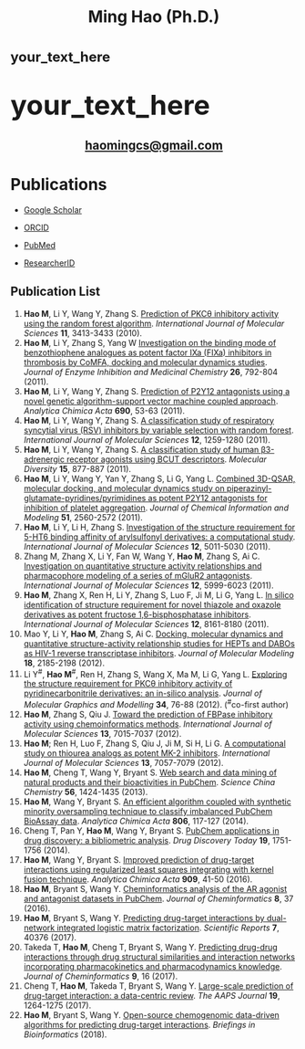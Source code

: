 # <p align="center"> <b>Ming Hao (Ph.D.)</b> </p>

# <font size=5>your_text_here</font>

# <font size=7>your_text_here</font>

## <p align="center"> haomingcs@gmail.com </p>

# Publications

* [Google Scholar](https://scholar.google.com/citations?hl=en&user=cfGVkaEAAAAJ&view_op=list_works)

* [ORCID](https://orcid.org/0000-0001-7618-1934)

* [PubMed](https://www.ncbi.nlm.nih.gov/pubmed/?term=%28hao+ming%5Bauthor%5D+AND+dalian+university+of+technology%5Baffiliation%5D%29+OR+%28hao+ming%5Bauthor%5D+AND+national+institutes+of+health%5Baffiliation%5D%29++OR+%28Open-source+chemogenomic%5BTI%5D%29)

* [ResearcherID](http://www.researcherid.com/rid/P-7203-2018)

## Publication List

1.	**Hao M**, Li Y, Wang Y, Zhang S. [Prediction of PKCθ inhibitory activity using the random forest algorithm](https://www.ncbi.nlm.nih.gov/pubmed/20957104). *International Journal of Molecular Sciences* **11**, 3413-3433 (2010).
2.	**Hao M**, Li Y, Zhang S, Yang W [Investigation on the binding mode of benzothiophene analogues as potent factor IXa (FIXa) inhibitors in thrombosis by CoMFA, docking and molecular dynamics studies](https://www.ncbi.nlm.nih.gov/pubmed/21381886). *Journal of Enzyme Inhibition and Medicinal Chemistry* **26**, 792-804 (2011).
3.	**Hao M**, Li Y, Wang Y, Zhang S. [Prediction of P2Y12 antagonists using a novel genetic algorithm-support vector machine coupled approach](https://www.ncbi.nlm.nih.gov/pubmed/21414436). *Analytica Chimica Acta* **690**, 53-63 (2011).
4.	**Hao M**, Li Y, Wang Y, Zhang S. [A classification study of respiratory syncytial virus (RSV) inhibitors by variable selection with random forest](https://www.ncbi.nlm.nih.gov/pubmed/21541057). *International Journal of Molecular Sciences* **12**, 1259-1280 (2011).
5.	**Hao M**, Li Y, Wang Y, Zhang S. [A classification study of human β3-adrenergic receptor agonists using BCUT descriptors](https://www.ncbi.nlm.nih.gov/pubmed/21626288). *Molecular Diversity* **15**, 877-887 (2011).
6.	**Hao M**, Li Y, Wang Y, Yan Y, Zhang S, Li G, Yang L. [Combined 3D-QSAR, molecular docking, and molecular dynamics study on piperazinyl-glutamate-pyridines/pyrimidines as potent P2Y12 antagonists for inhibition of platelet aggregation](https://www.ncbi.nlm.nih.gov/pubmed/21923153). *Journal of Chemical Information and Modeling* **51**, 2560-2572 (2011).
7.	**Hao M**, Li Y, Li H, Zhang S. [Investigation of the structure requirement for 5-HT6 binding affinity of arylsulfonyl derivatives: a computational study](https://www.ncbi.nlm.nih.gov/pmc/articles/PMC3179148/). *International Journal of Molecular Sciences* **12**, 5011-5030 (2011).
8.	Zhang M, Zhang X, Li Y, Fan W, Wang Y, **Hao M**, Zhang S, Ai C. [Investigation on quantitative structure activity relationships and pharmacophore modeling of a series of mGluR2 antagonists](https://www.ncbi.nlm.nih.gov/pubmed/22016641). *International Journal of Molecular Sciences* **12**, 5999-6023 (2011).
9.	**Hao M**, Zhang X, Ren H, Li Y, Zhang S, Luo F, Ji M, Li G, Yang L. [In silico identification of structure requirement for novel thiazole and oxazole derivatives as potent fructose 1,6-bisphosphatase inhibitors](https://www.ncbi.nlm.nih.gov/pubmed/22174657). *International Journal of Molecular Sciences* **12**, 8161-8180 (2011).
10.	Mao Y, Li Y, **Hao M**, Zhang S, Ai C. [Docking, molecular dynamics and quantitative structure-activity relationship studies for HEPTs and DABOs as HIV-1 reverse transcriptase inhibitors](https://www.ncbi.nlm.nih.gov/pubmed/21947448). *Journal of Molecular Modeling* **18**, 2185-2198 (2012).
11.	Li Y<sup>#</sup>, **Hao M**<sup>#</sup>, Ren H, Zhang S, Wang X, Ma M, Li G, Yang L. [Exploring the structure requirement for PKCθ inhibitory activity of pyridinecarbonitrile derivatives: an in-silico analysis](https://www.ncbi.nlm.nih.gov/pubmed/22306416). *Journal of Molecular Graphics and Modelling* **34**, 76-88 (2012). (<sup>#</sup>co-first author)
12.	**Hao M**, Zhang S, Qiu J. [Toward the prediction of FBPase inhibitory activity using chemoinformatics methods](https://www.ncbi.nlm.nih.gov/pmc/articles/PMC3397509/). *International Journal of Molecular Sciences* **13**, 7015-7037 (2012).
13.	**Hao M**; Ren H, Luo F, Zhang S, Qiu J, Ji M, Si H, Li G. [A computational study on thiourea analogs as potent MK-2 inhibitors](https://www.ncbi.nlm.nih.gov/pubmed/22837679). *International Journal of Molecular Sciences* **13**, 7057-7079 (2012).
14.	**Hao M**, Cheng T, Wang Y, Bryant S. [Web search and data mining of natural products and their bioactivities in PubChem](https://www.ncbi.nlm.nih.gov/pubmed/24363665). *Science China Chemistry* **56**, 1424-1435 (2013).
15.	**Hao M**, Wang Y, Bryant S. [An efficient algorithm coupled with synthetic minority oversampling technique to classify imbalanced PubChem BioAssay data](https://www.ncbi.nlm.nih.gov/pubmed/24331047). *Analytica Chimica Acta* **806**, 117-127 (2014).
16.	Cheng T, Pan Y, **Hao M**, Wang Y, Bryant S. [PubChem applications in drug discovery: a bibliometric analysis](https://www.ncbi.nlm.nih.gov/pubmed/25168772). *Drug Discovery Today* **19**, 1751-1756 (2014).
17.	**Hao M**, Wang Y, Bryant S. [Improved prediction of drug-target interactions using regularized least squares integrating with kernel fusion technique](https://www.ncbi.nlm.nih.gov/pubmed/26851083). *Analytica Chimica Acta* **909**, 41-50 (2016).
18.	**Hao M**, Bryant S, Wang Y. [Cheminformatics analysis of the AR agonist and antagonist datasets in PubChem](https://www.ncbi.nlm.nih.gov/pmc/articles/PMC4938998/). *Journal of Cheminformatics* **8**, 37 (2016).
19.	**Hao M**, Bryant S, Wang Y. [Predicting drug-target interactions by dual-network integrated logistic matrix factorization](https://www.ncbi.nlm.nih.gov/pmc/articles/PMC5227688/). *Scientific Reports* **7**, 40376 (2017).
20.	Takeda T, **Hao M**, Cheng T, Bryant S, Wang Y. [Predicting drug-drug interactions through drug structural similarities and interaction networks incorporating pharmacokinetics and pharmacodynamics knowledge](https://www.ncbi.nlm.nih.gov/pubmed/28316654). *Journal of Cheminformatics* **9**, 16 (2017).
21.	Cheng T, **Hao M**, Takeda T, Bryant S, Wang Y. [Large-scale prediction of drug-target interaction: a data-centric review](https://www.ncbi.nlm.nih.gov/pubmed/28577120). *The AAPS Journal* **19**, 1264-1275 (2017).
22.	**Hao M**, Bryant S, Wang Y. [Open-source chemogenomic data-driven algorithms for predicting drug-target interactions](https://www.ncbi.nlm.nih.gov/pubmed/29420684). *Briefings in Bioinformatics* (2018).
